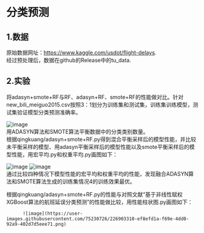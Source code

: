 # 分类预测
## 1.数据
原始数据网址：https://www.kaggle.com/usdot/flight-delays.  
经过预处理后，数据在github的Release中的tu_data.
## 2.实验
将adasyn+smote+RF与RF、adasyn+RF、smote+RF的性能做对比。针对new_bili_meiguo2015.csv按照3：1划分为训练集和测试集，训练集训练模型，测试集验证模型分类预测准确率。
  
![image](https://user-images.githubusercontent.com/75230726/227077317-58853392-1987-4f9e-bd4c-7251e07d7b39.png)  
用ADASYN算法和SMOTE算法平衡数据中的分类类别数量。  
根据qingkuang/adasyn+smote+RF.py得到混合平衡采样后的模型性能，并比较未平衡采样的模型、用adasyn平衡采样后的模型性能以及smote平衡采样后的模型性能，用宏平均.py和权重平均.py画图如下：  
  
![image](https://user-images.githubusercontent.com/75230726/226902847-212acf49-3348-414e-b178-026cb107d07d.png)          ![image](https://user-images.githubusercontent.com/75230726/226902896-00150145-02d3-498d-874f-690cbb35ecb5.png)   
通过比较四种情况下模型性能的宏平均和权重平均的性能，发现融合ADASYN算法和SMOTE算法生成的训练集情况4的训练效果最优。  
   
根据qingkuang/adasyn+smote+RF.py的性能与对照文献“基于非线性赋权XGBoost算法的航班延误分类预测”的性能做比较，用性能柱状图.py画图如下：  
  
          ![image](https://user-images.githubusercontent.com/75230726/226903310-ef8efd1a-f69e-4dd0-92a9-402d7d5eee71.png)  






